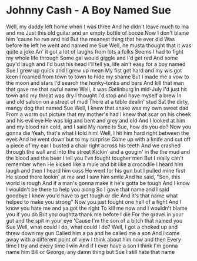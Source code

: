 # Johnny Cash - A Boy Named Sue

Well, my daddy left home when I was three
And he didn't leave much to ma and me
Just this old guitar and an empty bottle of booze
Now I don't blame him 'cause he run and hid
But the meanest thing that he ever did
Was before he left he went and named me Sue
Well, he musta thought that it was quite a joke
An' it got a lot of laughs from lots a folks
Seems I had to fight my whole life through
Some gal would giggle and I'd get red
And some guy'd laugh and I'd bust his head
I'll tell ya, life ain't easy for a boy named Sue
I grew up quick and I grew up mean
My fist got hard and my wis got keen
I roamed from town to town to hide my shame
But I made me a vow to the moon and stars
I'd search the honky-tonks and bars
And kill that man that gave me that awful name
Well, it was Gatlinburg in mid-July
I'd just hit town and my throat was dry
I thought I'd stop and have myself a brew
In and old saloon on a street of mud
There at a table dealin' stud
Sat the dirty, mangy dog that named Sue
Well, I knew that snake was my own sweet dad
From a worm out picture that my mother's had
I knew that scar on his cheek and his evil eye
He was big and bent and grey and old
And I looked at him and my blood ran cold, and I said
My name is Sue, how do you do?
Now you gonna die
Yeah, that's what I told him!
Well, I hit him hard right between the eyes
And he went down but to my surprise
Come up with a knife and cut off a piece of my ear
I busted a chair right across his teeth
And we crashed through the wall and into the street
Kickin' and a gougin' in the the mud and the blood and the beer
I tell you I've fought tougher men
But I really can't remember when
He kicked like a mule and bit like a crocodile
I heard him laugh and then I heard him cuss
He went for his gun but I pulled mine first
He stood there lookin' at me and I saw him smile
And he said, "Son, this world is rough
And if a man's gonna make it he's gotta be tough
And I know I wouldn't be there to help you along
So I gave that name and I said goodbye
I knew you'd have to get tough or die
And it's that name what helped to make you strong"
Now you just fought one hell of a fight
And I know you hate me and ya got the right
To kill me now and I wouldn't blame you if you do
But you oughtta thank me before I die
For the gravel in your gut and the spit in your eye
'Cause I'm the son of a bitch that named you Sue
Well, what could I do, what could I do?
Well, I got a choked up and threw down my gun
Called him a pa and he called me a son
And I come away with a different point of view
I think about him now and then
Every time I try and every time I win
And if I ever have a son
I think I'm gonna name him
Bill or George, any damn thing but Sue
I still hate that name


